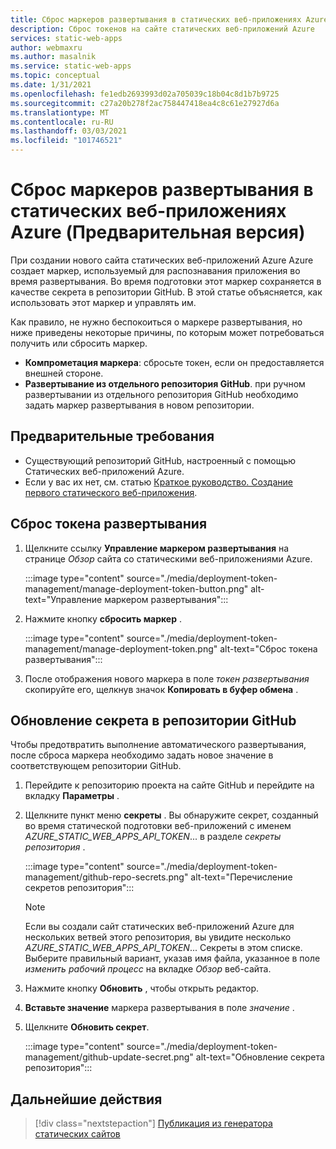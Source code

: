 ```yaml
---
title: Сброс маркеров развертывания в статических веб-приложениях Azure (Предварительная версия)
description: Сброс токенов на сайте статических веб-приложений Azure
services: static-web-apps
author: webmaxru
ms.author: masalnik
ms.service: static-web-apps
ms.topic: conceptual
ms.date: 1/31/2021
ms.openlocfilehash: fe1edb2693993d02a705039c18b04c8d1b7b9725
ms.sourcegitcommit: c27a20b278f2ac758447418ea4c8c61e27927d6a
ms.translationtype: MT
ms.contentlocale: ru-RU
ms.lasthandoff: 03/03/2021
ms.locfileid: "101746521"
---
```

# <a name="reset-deployment-tokens-in-azure-static-web-apps-preview"></a>Сброс маркеров развертывания в статических веб-приложениях Azure (Предварительная версия)

При создании нового сайта статических веб-приложений Azure Azure создает маркер, используемый для распознавания приложения во время развертывания. Во время подготовки этот маркер сохраняется в качестве секрета в репозитории GitHub. В этой статье объясняется, как использовать этот маркер и управлять им.

Как правило, не нужно беспокоиться о маркере развертывания, но ниже приведены некоторые причины, по которым может потребоваться получить или сбросить маркер.

* **Компрометация маркера**: сбросьте токен, если он предоставляется внешней стороне.
* **Развертывание из отдельного репозитория GitHub**. при ручном развертывании из отдельного репозитория GitHub необходимо задать маркер развертывания в новом репозитории.

## <a name="prerequisites"></a>Предварительные требования

- Существующий репозиторий GitHub, настроенный с помощью Статических веб-приложений Azure.
- Если у вас их нет, см. статью [Краткое руководство. Создание первого статического веб-приложения](getting-started.md).

## <a name="reset-a-deployment-token"></a>Сброс токена развертывания

1. Щелкните ссылку **Управление маркером развертывания** на странице _Обзор_ сайта со статическими веб-приложениями Azure.

    :::image type="content" source="./media/deployment-token-management/manage-deployment-token-button.png" alt-text="Управление маркером развертывания":::

1. Нажмите кнопку **сбросить маркер** .

    :::image type="content" source="./media/deployment-token-management/manage-deployment-token.png" alt-text="Сброс токена развертывания":::

1. После отображения нового маркера в поле _токен развертывания_ скопируйте его, щелкнув значок **Копировать в буфер обмена** .


## <a name="update-a-secret-in-the-github-repository"></a>Обновление секрета в репозитории GitHub

Чтобы предотвратить выполнение автоматического развертывания, после сброса маркера необходимо задать новое значение в соответствующем репозитории GitHub.

1. Перейдите к репозиторию проекта на сайте GitHub и перейдите на вкладку **Параметры** .
1. Щелкните пункт меню **секреты** . Вы обнаружите секрет, созданный во время статической подготовки веб-приложений с именем _AZURE_STATIC_WEB_APPS_API_TOKEN_... в разделе _секреты репозитория_ .

    :::image type="content" source="./media/deployment-token-management/github-repo-secrets.png" alt-text="Перечисление секретов репозитория":::

    > [!NOTE]
    > Если вы создали сайт статических веб-приложений Azure для нескольких ветвей этого репозитория, вы увидите несколько _AZURE_STATIC_WEB_APPS_API_TOKEN_... Секреты в этом списке. Выберите правильный вариант, указав имя файла, указанное в поле _изменить рабочий процесс_ на вкладке _Обзор_ веб-сайта.

1. Нажмите кнопку **Обновить** , чтобы открыть редактор.
1. **Вставьте значение** маркера развертывания в поле _значение_ .
1. Щелкните **Обновить секрет**.

    :::image type="content" source="./media/deployment-token-management/github-update-secret.png" alt-text="Обновление секрета репозитория":::

## <a name="next-steps"></a>Дальнейшие действия

> [!div class="nextstepaction"]
> [Публикация из генератора статических сайтов](publish-gatsby.md)
